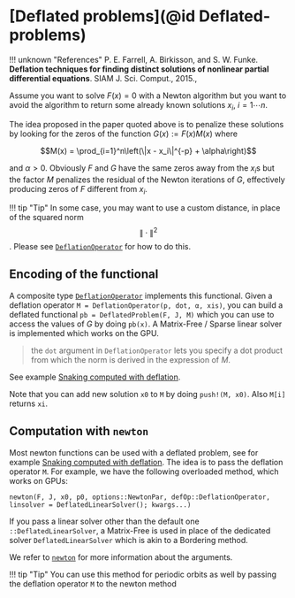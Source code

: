 # [Deflated problems](@id Deflated-problems)

!!! unknown "References"
    P. E. Farrell, A. Birkisson, and S. W. Funke. **Deflation techniques for finding distinct solutions of nonlinear partial differential equations**. SIAM J. Sci. Comput., 2015.,

Assume you want to solve $F(x)=0$ with a Newton algorithm but you want to avoid the algorithm to return some already known solutions $x_i,\ i=1\cdots n$.

The idea proposed in the paper quoted above is to penalize these solutions by looking for the zeros of the function $G(x):={F(x)}{M(x)}$ where

$$M(x) = \prod_{i=1}^n\left(\|x - x_i\|^{-p} + \alpha\right)$$

and $\alpha>0$. Obviously $F$ and $G$ have the same zeros away from the $x_i$s but the factor $M$ penalizes the residual of the Newton iterations of $G$, effectively producing zeros of $F$ different from $x_i$.

!!! tip "Tip"
    In some case, you may want to use a custom distance, in place of the squared norm $$\|\cdot\|^2$$. Please see [`DeflationOperator`](@ref) for how to do this.

## Encoding of the functional

A composite type [`DeflationOperator`](@ref) implements this functional. Given a deflation operator `M = DeflationOperator(p, dot, α, xis)`, you can build a deflated functional `pb = DeflatedProblem(F, J, M)` which you can use to access the values of $G$ by doing `pb(x)`. A Matrix-Free / Sparse linear solver is implemented which works on the GPU.

> the `dot` argument in `DeflationOperator` lets you specify a dot product from which the norm is derived in the expression of $M$.

See example [Snaking computed with deflation](@ref).

Note that you can add new solution `x0` to `M` by doing `push!(M, x0)`. Also `M[i]` returns `xi`.

## Computation with `newton`

Most newton functions can be used with a deflated problem, see for example [Snaking computed with deflation](@ref). The idea is to pass the deflation operator `M`. For example, we have the following overloaded method, which works on GPUs:

```
newton(F, J, x0, p0, options::NewtonPar, defOp::DeflationOperator, linsolver = DeflatedLinearSolver(); kwargs...)
```

If you pass a linear solver other than the default one `::DeflatedLinearSolver`, a Matrix-Free is used in place of the dedicated solver `DeflatedLinearSolver` which is akin to a Bordering method.

We refer to [`newton`](@ref) for more information about the arguments.

!!! tip "Tip"
    You can use this method for periodic orbits as well by passing the deflation operator `M` to the newton method
